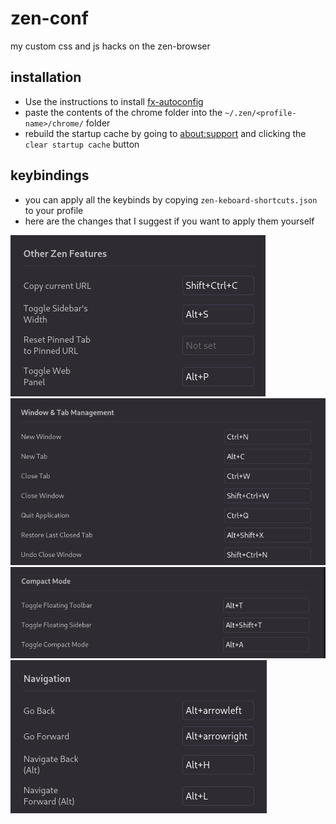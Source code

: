 # zen-conf

my custom css and js hacks on the zen-browser

## installation

- Use the instructions to install [fx-autoconfig](https://github.com/MrOtherGuy/fx-autoconfig)
- paste the contents of the chrome folder into the `~/.zen/<profile-name>/chrome/` folder
- rebuild the startup cache by going to [about:support](about:support) and clicking the `clear startup cache` button

## keybindings

- you can apply all the keybinds by copying `zen-keboard-shortcuts.json` to your profile
- here are the changes that I suggest if you want to apply them yourself


![settings](./keybinds/Settings.png)
![settings1](./keybinds/Settings1.png)
![settings2](./keybinds/Settings2.png)
![settings3](./keybinds/Settings3.png)